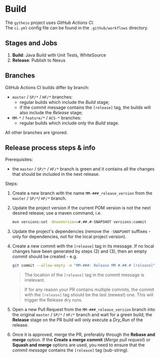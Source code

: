 # Build
The `gytheio` project uses _GitHub Actions CI_. \
The `ci.yml` config file can be found in the `.github/workflows` directory.


## Stages and Jobs
1. **Build**:  Java Build with Unit Tests, WhiteSource
3. **Release**: Publish to Nexus


## Branches
GitHub Actions CI builds differ by branch:
* `master` / `SP/*` / `HF/*` branches:
  - regular builds which include the _Build_ stage;
  - if the commit message contains the `[release]` tag, the builds will also 
  include the _Release_ stage;
* `MM-*` / `feature/*` / `ACS-*` branches:
  - regular builds which include only the _Build_ stage.

All other branches are ignored.


## Release process steps & info
Prerequisites:
 - the `master` / `SP/*` / `HF/*` branch is green and it contains all the changes that should be 
 included in the next release.

Steps:
1. Create a new branch with the name `MM-###_release_version` from the `master` / `SP/*`/ `HF/*` 
branch.
2. Update the project version if the current POM version is not the next desired release; use a
maven command, i.e.
    ```bash
    mvn versions:set -DnewVersion=#.##.#-SNAPSHOT versions:commit
    ```
3. Update the project's dependencies (remove the `-SNAPSHOT` suffixes - only for dependencies, not
 for the local project version).
4. Create a new commit with the `[release]` tag in its message. If no local changes have 
been generated by steps (2) and (3), then an empty commit should be created - e.g.
     ```bash
     git commit --allow-empty -m "MM-###: Release MM #.##.# [release]"
     ```
 
     > The location of the `[release]` tag in the commit message is irrelevant.

     > If for any reason your PR contains multiple commits, the commit with the `[release]`
     tag should be the last (newest) one. This will trigger the Release dry runs.
5. Open a new Pull Request from the `MM-###_release_version` branch into the original
`master` / `SP/*` / `HF/*` branch and wait for a green build; the **Release** stage on the PR build
 will only execute a _Dry_Run_ of the release.
6. Once it is approved, merge the PR, preferably through the **Rebase and merge** option. If the 
**Create a merge commit** (_Merge pull request_) or **Squash and merge** options are used, you 
need to ensure that the _commit message_ contains the `[release]` tag (sub-string).



